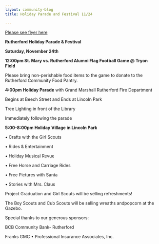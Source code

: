 ```yaml
---
layout: community-blog
title: Holiday Parade and Festival 11/24

---
```


[Please see flyer here](https://storage.googleapis.com/static.rutherford-nj.com/community-events/RutherfordHolidayFest_8.5x11_2018.pdf)

**Rutherford Holiday Parade & Festival**

**Saturday, November 24th**

 
**12:00pm St. Mary vs. Rutherford Alumni Flag Football Game @ Tryon Field**

Please bring non-perishable food items to the game to donate to the Rutherford Community Food Pantry. 


**4:00pm Holiday Parade** with Grand Marshall Rutherford Fire Department

Begins at Beech Street and Ends at Lincoln Park

Tree Lighting in front of the Library

Immediately following the parade 


**5:00-8:00pm Holiday Village in Lincoln Park**

• Crafts with the Girl Scouts

• Rides & Entertainment

• Holiday Musical Revue

• Free Horse and Carriage Rides

• Free Pictures with Santa

• Stories with Mrs. Claus

Project Graduation and Girl Scouts will be selling refreshments!

The Boy Scouts and Cub Scouts will be selling wreaths andpopcorn at the Gazebo.  


Special thanks to our generous sponsors: 

BCB Community Bank- Rutherford

Franks GMC • Professional Insurance Associates, Inc.
